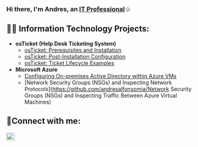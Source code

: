 ### Hi there, I'm Andres, an <a href="https://linkedin.com/in/andres-alfonso-miami/">IT Professional</a>☺</h1>

<h2>👨‍💻 Information Technology Projects:</h2>

- <b>osTicket (Help Desk Ticketing System)</b>
  - [osTicket: Prerequisites and Installation](https://github.com/andresalfonsomia/osticket-prereqs)
  - [osTicket: Post-Installation Configuration](https://github.com/andresalfonsomia/post-install-config)
  - [osTicket: Ticket Lifecycle Examples](https://github.com/andresalfonsomia/ticket-lifecycle)
- <b>Microsoft Azure</b>
  - [Configuring On-premises Active Directory within Azure VMs](https://github.com/andresalfonsomia/configure-ad)
  - [Network Security Groups (NSGs) and Inspecting Network Protocols](https://github.com/andresalfonsomia/Network Security Groups (NSGs) and Inspecting Traffic Between Azure Virtual Machines)

<h2>🤳Connect with me:</h2>

[<img align="left" alt="Andres | LinkedIn" width="22px" src="https://cdn.jsdelivr.net/npm/simple-icons@v3/icons/linkedin.svg" />][linkedin]

[linkedin]: https://linkedin.com/in/andres-alfonso-miami/
